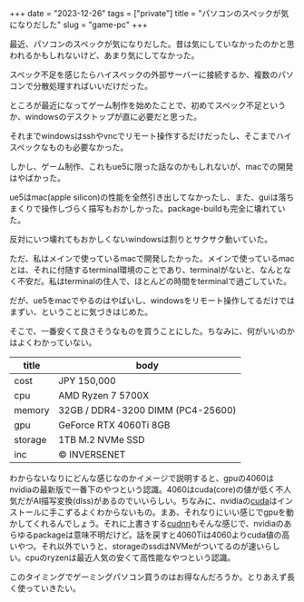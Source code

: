+++
date = "2023-12-26"
tags = ["private"]
title = "パソコンのスペックが気になりだした"
slug = "game-pc"
+++

最近、パソコンのスペックが気になりだした。昔は気にしていなかったのかと思われるかもしれないけど、あまり気にしてなかった。

スペック不足を感じたらハイスペックの外部サーバーに接続するか、複数のパソコンで分散処理すればいいだけだった。

ところが最近になってゲーム制作を始めたことで、初めてスペック不足というか、windowsのデスクトップが直に必要だと思った。

それまでwindowsはsshやvncでリモート操作するだけだったし、そこまでハイスペックなものも必要なかった。

しかし、ゲーム制作、これもue5に限った話なのかもしれないが、macでの開発はやばかった。

ue5はmac(apple silicon)の性能を全然引き出してなかったし、また、guiは落ちまくりで操作しづらく描写もおかしかった。package-buildも完全に壊れていた。

反対にいつ壊れてもおかしくないwindowsは割りとサクサク動いていた。

ただ、私はメインで使っているmacで開発したかった。メインで使っているmacとは、それに付随するterminal環境のことであり、terminalがないと、なんとなく不安だ。私はterminalの住人で、ほとんどの時間をterminalで過ごしていた。

だが、ue5をmacでやるのはやばいし、windowsをリモート操作してるだけではまずい、ということに気づきはじめた。

そこで、一番安くて良さそうなものを買うことにした。ちなみに、何がいいのかはよくわかっていない。

|title|body|
|---|---|
|cost|JPY 150,000|
|cpu|AMD Ryzen 7 5700X|
|memory|32GB / DDR4-3200 DIMM (PC4-25600)|
|gpu|GeForce RTX 4060Ti 8GB|
|storage|1TB M.2 NVMe SSD|
|inc|© INVERSENET|

わからないなりにどんな感じなのかイメージで説明すると、gpuの4060はnvidiaの最新版で一番下のやつという認識。4060はcuda(core)の値が低く不人気だがAI描写変換(dlss)があるのでいいらしい。ちなみに、nvidiaの[cuda](https://developer.nvidia.com/cuda-toolkit-archive)はインストールに手こずるよくわからないもの。まあ、それなりにいい感じでgpuを動かしてくれるんでしょう。それに上書きする[cudnn](https://developer.nvidia.com/rdp/cudnn-archive)もそんな感じで、nvidiaのあらゆるpackageは意味不明だけど。話を戻すと4060Tiは4060よりcuda値の高いやつ。それ以外でいうと、storageのssdはNVMeがついてるのが速いらしい。cpuのryzenは最近人気の安くて高性能なやつという認識。

このタイミングでゲーミングパソコン買うのはお得なんだろうか。とりあえず長く使っていきたい。

